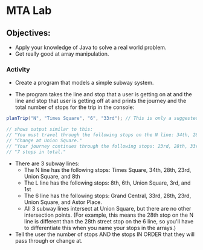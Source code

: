 # MTA Lab

## Objectives:

- Apply your knowledge of Java to solve a real world problem.
- Get really good at array manipulation.

### Activity

- Create a program that models a simple subway system.

- The program takes the line and stop that a user is getting on at and the line
  and stop that user is getting off at and prints the journey and the total number of stops for the trip in the console:

```java
planTrip("N", "Times Square", "6", "33rd"); // This is only a suggested function name and signature.

// shows output similar to this:
// "You must travel through the following stops on the N line: 34th, 28th, 23rd, Union Square."
// "Change at Union Square."
// "Your journey continues through the following stops: 23rd, 28th, 33rd."
// "7 stops in total."
```

- There are 3 subway lines:
  - The N line has the following stops: Times Square, 34th, 28th, 23rd, Union Square, and 8th
  - The L line has the following stops: 8th, 6th, Union Square, 3rd, and 1st
  - The 6 line has the following stops: Grand Central, 33rd, 28th, 23rd, Union Square, and Astor Place.
  - All 3 subway lines intersect at Union Square, but there are no other intersection points. (For example, this means the 28th stop on the N line is different than the 28th street stop on the 6 line, so you'll have to differentiate this when you name your stops in the arrays.)
- Tell the user the number of stops AND the stops IN ORDER that they will pass through or change at.



